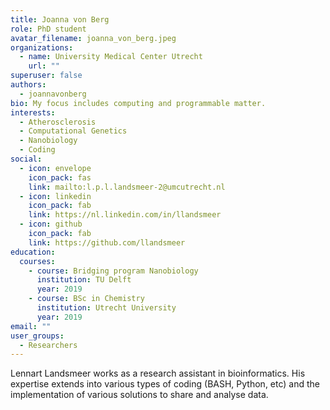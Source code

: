 ```yaml
---
title: Joanna von Berg
role: PhD student
avatar_filename: joanna_von_berg.jpeg
organizations:
  - name: University Medical Center Utrecht
    url: ""
superuser: false
authors:
  - joannavonberg
bio: My focus includes computing and programmable matter.
interests:
  - Atherosclerosis
  - Computational Genetics
  - Nanobiology
  - Coding
social:
  - icon: envelope
    icon_pack: fas
    link: mailto:l.p.l.landsmeer-2@umcutrecht.nl
  - icon: linkedin
    icon_pack: fab
    link: https://nl.linkedin.com/in/llandsmeer
  - icon: github
    icon_pack: fab
    link: https://github.com/llandsmeer
education:
  courses:
    - course: Bridging program Nanobiology
      institution: TU Delft
      year: 2019
    - course: BSc in Chemistry
      institution: Utrecht University
      year: 2019
email: ""
user_groups:
  - Researchers
---
```

Lennart Landsmeer works as a research assistant in bioinformatics. His expertise extends into various types of coding (BASH, Python, etc) and the implementation of various solutions to share and analyse data.
